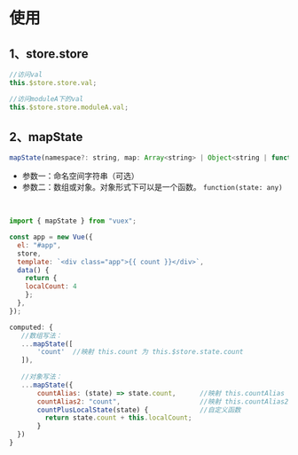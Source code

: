 # 使用

## 1、store.store

```js
//访问val
this.$store.store.val;

//访问moduleA下的val
this.$store.store.moduleA.val;
```

## 2、mapState

```js
mapState(namespace?: string, map: Array<string> | Object<string | function>): Object
```

- 参数一：命名空间字符串（可选）
- 参数二：数组或对象。对象形式下可以是一个函数。 `function(state: any)`

<br>

```js
import { mapState } from "vuex";

const app = new Vue({
  el: "#app",
  store,
  template: `<div class="app">{{ count }}</div>`,
  data() {
    return {
	localCount: 4
    };
  },
});
```

```js
computed: {
   //数组写法：
   ...mapState([
       'count'  //映射 this.count 为 this.$store.state.count
   ]),
   
   //对象写法：
   ...mapState({
       countAlias: (state) => state.count,      //映射 this.countAlias 为 this.$store.state.count
       countAlias2: "count",                    //映射 this.countAlias2 为 this.$store.state.count
       countPlusLocalState(state) {             //自定义函数
     	 return state.count + this.localCount;
       }
  })
}
```


